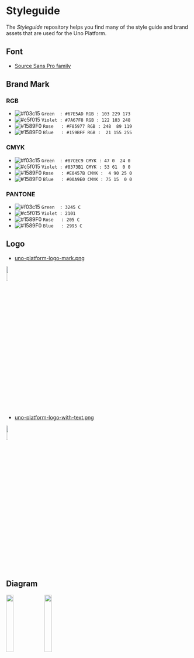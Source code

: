# Styleguide

The *Styleguide* repository helps you find many of the style guide and brand assets that are used for the Uno Platform.

## Font

* [Source Sans Pro family](https://fonts.google.com/specimen/Source+Sans+Pro)

## Brand Mark

### RGB

- ![#f03c15](https://place-hold.it/15/67E5AD/000000?text=+) `Green  : #67E5AD RGB : 103 229 173`
- ![#c5f015](https://place-hold.it/15/7A67F8/000000?text=+) `Violet : #7A67F8 RGB : 122 103 248`
- ![#1589F0](https://place-hold.it/15/F85977/000000?text=+) `Rose   : #F85977 RGB : 248  89 119`
- ![#1589F0](https://place-hold.it/15/159BFF/000000?text=+) `Blue   : #159BFF RGB :  21 155 255`


### CMYK

- ![#f03c15](https://place-hold.it/15/87CEC9/000000?text=+) `Green  : #87CEC9 CMYK : 47 0  24 0`
- ![#c5f015](https://place-hold.it/15/8373B1/000000?text=+) `Violet : #8373B1 CMYK : 53 61  0 0`
- ![#1589F0](https://place-hold.it/15/E0457B/000000?text=+) `Rose   : #E0457B CMYK :  4 90 25 0`
- ![#1589F0](https://place-hold.it/15/00A9E0/000000?text=+) `Blue   : #00A9E0 CMYK : 75 15  0 0`


### PANTONE


- ![#f03c15](https://place-hold.it/15/7CE0D3/000000?text=+) `Green  : 3245 C`
- ![#c5f015](https://place-hold.it/15/8a75d1/000000?text=+) `Violet : 2101 `
- ![#1589F0](https://place-hold.it/15/E0457B/000000?text=+) `Rose   : 205 C`
- ![#1589F0](https://place-hold.it/15/00A9E0/000000?text=+) `Blue   : 2995 C`


## Logo
* [uno-platform-logo-mark.png](logo/uno-platform-logo-mark.png)
<img src = 'logo/uno-platform-logo-mark.png' width="10%" height="10%">

* [uno-platform-logo-with-text.png](logo/uno-platform-logo-with-text.png)
<img src = 'logo/uno-platform-logo-with-text.png' width="10%" height="10%">

## Diagram

<img src = 'diagrams/uno-platform-architecture.png' width = '20%' height = '20%'>

<img src = 'diagrams/xamarin-forms-webassembly-renderer.png' width = '20%' height = '20%'>
